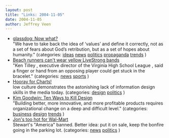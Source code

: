 ```yaml
--- 
layout: post
title: "Links: 2004-11-05"
date: 2004-11-05
author: Jeffrey Veen
---
```

<ul>
    <li><a href="http://www.glassdog.com/archives/2004/11/03/now_what.html">glassdog: Now what?</a><br /><span class="link-meta">"We have to take back the idea of ‘values’ and define it correctly, not as a set of fears about God’s retribution, but as a set of hopes about humanity." (categories: <a href="http://del.icio.us/veen/ideas">ideas</a> <a href="http://del.icio.us/veen/news">news</a> <a href="http://del.icio.us/veen/politics">politics</a> <a href="http://del.icio.us/veen/propaganda">propaganda</a> <a href="http://del.icio.us/veen/trends">trends</a> )</span></li>
    <li><a href="http://home.hamptonroads.com/stories/story.cfm?story=77121&ran=127663">Beach runners can't wear yellow LiveStrong bands</a><br /><span class="link-meta">"Ken Tilley , executive director of the Virginia High School League , said a finger or hand from an opposing player could get stuck in the bracelet." (categories: <a href="http://del.icio.us/veen/news">news</a> <a href="http://del.icio.us/veen/sports">sports</a> )</span></li>
    <li><a href="http://www.lowculture.com/archives/002395.html">Hooray for Charts!</a><br /><span class="link-meta">low culture demonstrates the astonishing lack of information design skills in the media today. (categories: <a href="http://del.icio.us/veen/design">design</a> <a href="http://del.icio.us/veen/politics">politics</a> )</span></li>
    <li><a href="http://www.cooper.com/content/insights/newsletters/2004_issue04/Ten_ways_to_kill_design.asp">Kim Goodwin: Ten Ways to Kill Design</a><br /><span class="link-meta">"Building better, more innovative, and more profitable products requires organizational change on a deep and difficult level." (categories: <a href="http://del.icio.us/veen/business">business</a> <a href="http://del.icio.us/veen/design">design</a> <a href="http://del.icio.us/veen/trends">trends</a> )</span></li>
    <li><a href="http://www.nydailynews.com/news/gossip/story/244172p-209278c.html">Jon's too hot for Wal-Mart</a><br /><span class="link-meta">Stewart's "America" banned. Better idea: put it on sale, keep the bonfire going in the parking lot. (categories: <a href="http://del.icio.us/veen/news">news</a> <a href="http://del.icio.us/veen/politics">politics</a> )</span></li>
  </ul>
&#8203;